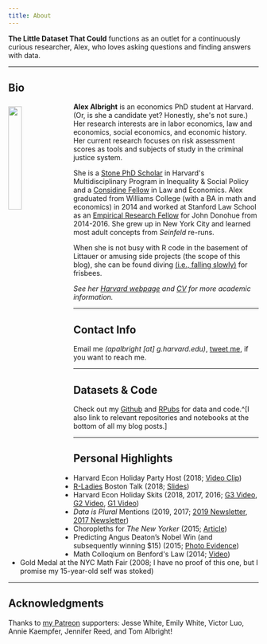 ```yaml
---
title: About
---
```


**The Little Dataset That Could** functions as an outlet for a continuously curious researcher, Alex, who loves asking questions and finding answers with data.

---

## Bio

<img src="/./about_files/AlexAlbright.jpg" style="float: left; margin-right: 15px; margin-top: 8px" alt="" width="23%" height="23%" /> 

**Alex Albright** is an economics PhD student at Harvard. (Or, is she a candidate yet? Honestly, she's not sure.) Her research interests are in labor economics, law and economics, social economics, and economic history. Her current research focuses on risk assessment scores as tools and subjects of study in the criminal justice system. 

She is a [Stone PhD Scholar](https://inequality.hks.harvard.edu/fellowship-awards) in Harvard's Multidisciplinary Program in Inequality & Social Policy and a [Considine Fellow](http://www.law.harvard.edu/programs/olin_center/fellowships.php) in Law and Economics. Alex graduated from Williams College (with a BA in math and economics) in 2014 and worked at Stanford Law School as an [Empirical Research Fellow](https://law.stanford.edu/empirical-research-fellowship/) for John Donohue from 2014-2016. She grew up in New York City and learned most adult concepts from *Seinfeld* re-runs.

When she is not busy with R code in the basement of Littauer or amusing side projects (the scope of this blog), she can be found diving [(i.e., falling slowly)](https://www.youtube.com/watch?v=XKgPbg8epUg&feature=youtu.be&t=13s) for frisbees.

*See her [Harvard webpage](https://scholar.harvard.edu/apalbright) and [CV](https://scholar.harvard.edu/files/apalbright/files/alex-albright-cv.pdf) for more academic information.*

---

## Contact Info

Email me *(apalbright [at] g.harvard.edu)*, [tweet me](https://twitter.com/AllbriteAllday), if you want to reach me. 

---

## Datasets & Code
 
Check out my [Github](https://github.com/apalbright) and [RPubs](http://rpubs.com/apalbright) for data and code.^[I also link to relevant repositories and notebooks at the bottom of all my blog posts.]

---

## Personal Highlights

- Harvard Econ Holiday Party Host (2018; [Video Clip](https://twitter.com/AllbriteAllday/status/1071169713101778944))
- [R-Ladies](https://rladies.org/) Boston Talk (2018; [Slides](/about_files/Albright_rladies.pdf))
- Harvard Econ Holiday Skits (2018, 2017, 2016; [G3 Video](https://www.youtube.com/watch?v=5t-kS3l0Wlo), [G2 Video](https://www.youtube.com/watch?v=xU0NAKqRoY4&t=338s), [G1 Video](https://www.youtube.com/watch?v=SW0vVQQZ0TE))
- *Data is Plural* Mentions (2019, 2017; [2019 Newsletter](https://tinyletter.com/data-is-plural/letters/data-is-plural-2019-02-20-edition), [2017 Newsletter](https://tinyletter.com/data-is-plural/letters/data-is-plural-2017-11-08-edition))
- Choropleths for *The New Yorker* (2015; [Article](https://www.newyorker.com/culture/culture-desk/which-u-s-state-performs-best-in-the-new-yorker-caption-contest))
- Predicting Angus Deaton’s Nobel Win (and subsequently winning $15) (2015; [Photo Evidence](/about_files/venmogrant.png))
- Math Colloqium on Benford's Law (2014; [Video](https://www.youtube.com/watch?v=YIQOvAqFFLo)) 
- Gold Medal at the NYC Math Fair (2008; I have no proof of this one, but I promise my 15-year-old self was stoked) 

---

## Acknowledgments

Thanks to [my Patreon](https://www.patreon.com/allbriteallday) supporters: Jesse White, Emily White, Victor Luo, Annie Kaempfer, Jennifer Reed, and Tom Albright!
